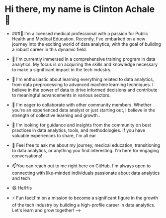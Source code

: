 # Hi there, my name is Clinton Achale 👋

- ###🔭 I'm a licensed medical professional with a passion for Public Health and Medical Education. Recently, I've embarked on a new journey into the exciting world of data analytics, with the goal of building a robust career in this dynamic field.

- 🌱 I'm currently immersed in a comprehensive training program in data analytics. My focus is on acquiring the skills and knowledge necessary to make a significant impact in the tech industry.
- 🌱 
I'm enthusiastic about learning everything related to data analytics, from data preprocessing to advanced machine learning techniques. I believe in the power of data to drive informed decisions and contribute to meaningful advancements in various sectors.
- 👯 I'm eager to collaborate with other community members. Whether you're an experienced data analyst or just starting out, I believe in the strength of collective learning and growth..
- 🤔 I'm looking for guidance and insights from the community on best practices in data analytics, tools, and methodologies. If you have valuable experiences to share, I'm all ear
- 💬 Feel free to ask me about my journey, medical education, transitioning to data analytics, or anything you find interesting. I'm here for engaging conversations!
- 📫You can reach out to me right here on GitHub. I'm always open to connecting with like-minded individuals passionate about data analytics and tech
- 😄 He/His
- ⚡ Fun fact:I'm on a mission to become a significant figure in the growth of the tech industry by building a high-profile career in data analytics. Let's learn and grow together!
-->
